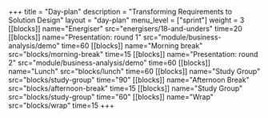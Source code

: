 +++
title = "Day-plan"
description = "Transforming Requirements to Solution Design"
layout = "day-plan"
menu_level = ["sprint"]
weight = 3
[[blocks]]
name="Energiser"
src="energisers/18-and-unders"
time=20
[[blocks]]
name="Presentation: round 1"
src="module/business-analysis/demo"
time=60
[[blocks]]
name="Morning break"
src="blocks/morning-break"
time=15
[[blocks]]
name="Presentation: round 2"
src="module/business-analysis/demo"
time=60
[[blocks]]
name="Lunch"
src="blocks/lunch"
time=60
[[blocks]]
name="Study Group"
src="blocks/study-group"
time="90"
[[blocks]]
name="Afternoon Break"
src="blocks/afternoon-break"
time=15
[[blocks]]
name="Study Group"
src="blocks/study-group"
time="60"
[[blocks]]
name="Wrap"
src="blocks/wrap"
time=15
+++


